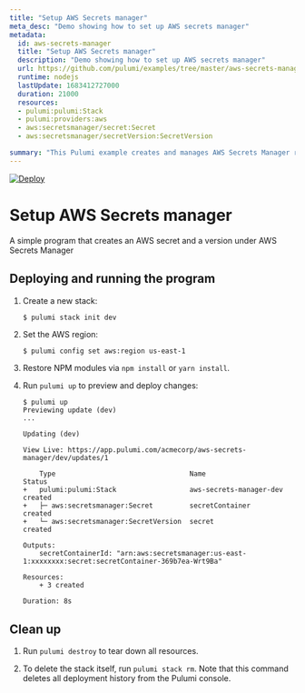 ```yaml
---
title: "Setup AWS Secrets manager"
meta_desc: "Demo showing how to set up AWS secrets manager"
metadata:
  id: aws-secrets-manager
  title: "Setup AWS Secrets manager"
  description: "Demo showing how to set up AWS secrets manager"
  url: https://github.com/pulumi/examples/tree/master/aws-secrets-manager
  runtime: nodejs
  lastUpdate: 1683412727000
  duration: 21000
  resources:
  - pulumi:pulumi:Stack
  - pulumi:providers:aws
  - aws:secretsmanager/secret:Secret
  - aws:secretsmanager/secretVersion:SecretVersion

summary: "This Pulumi example creates and manages AWS Secrets Manager resources in the cloud. It uses the AWS cloud provider and the TypeScript programming language. It has two main parts, where users can view a secret stored in AWS Secrets Manager, and administrators can also rotate secret credentials. This example provides a general use case for cloud-based secret storage and management."
---
```


[![Deploy](https://get.pulumi.com/new/button.svg)](https://app.pulumi.com/new)

# Setup AWS Secrets manager

A simple program that creates an AWS secret and a version under AWS Secrets Manager

## Deploying and running the program

1.  Create a new stack:

    ```bash
    $ pulumi stack init dev
    ```

1.  Set the AWS region:

    ```
    $ pulumi config set aws:region us-east-1
    ```

1.  Restore NPM modules via `npm install` or `yarn install`.

1.  Run `pulumi up` to preview and deploy changes:

    ```
    $ pulumi up
    Previewing update (dev)
    ...

    Updating (dev)

    View Live: https://app.pulumi.com/acmecorp/aws-secrets-manager/dev/updates/1

        Type                                 Name                     Status
    +   pulumi:pulumi:Stack                  aws-secrets-manager-dev  created
    +   ├─ aws:secretsmanager:Secret         secretContainer          created
    +   └─ aws:secretsmanager:SecretVersion  secret                   created

    Outputs:
        secretContainerId: "arn:aws:secretsmanager:us-east-1:xxxxxxxx:secret:secretContainer-369b7ea-Wrt9Ba"

    Resources:
        + 3 created

    Duration: 8s
    ```

## Clean up

1.  Run `pulumi destroy` to tear down all resources.

1.  To delete the stack itself, run `pulumi stack rm`. Note that this command deletes all deployment history from the Pulumi console.

